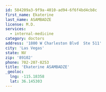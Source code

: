 ```yaml
---
id: 584209a3-9f9a-4010-ad94-6f6f4bd4cb8c
first_name: Ekaterine
last_name: ASAMBADZE
license: M.D.
services:
  - internal-medicine
category: doctors
address: '1800 W Charleston Blvd  Ste 511'
city: 'Las Vegas'
state: NV
zip: '89102'
phone: 702-207-8253
title: 'Ekaterine ASAMBADZE'
_geoloc:
  lng: -115.18358
  lat: 36.145303
---
```

